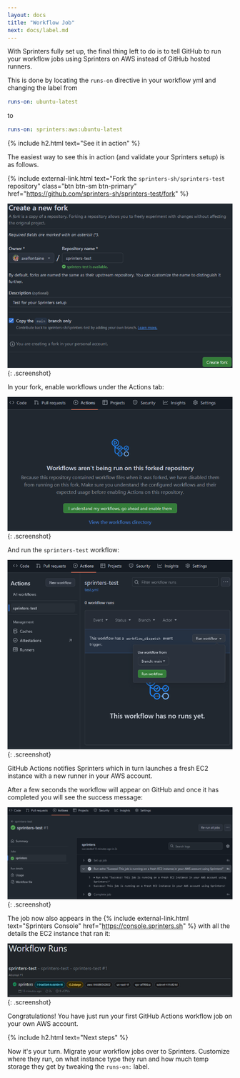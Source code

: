 ```yaml
---
layout: docs
title: "Workflow Job"
next: docs/label.md
---
```


With Sprinters fully set up, the final thing left to do is to tell GitHub to run your workflow jobs using Sprinters
on AWS instead of GitHub hosted runners.

This is done by locating the `runs-on` directive in your workflow yml and changing the label from

```yml
runs-on: ubuntu-latest
```

to

```yml
runs-on: sprinters:aws:ubuntu-latest
```

{% include h2.html text="See it in action" %}

The easiest way to see this in action (and validate your Sprinters setup) is as follows.

{% include external-link.html text="Fork the `sprinters-sh/sprinters-test` repository" class="btn btn-sm btn-primary" href="https://github.com/sprinters-sh/sprinters-test/fork" %}

![Fork test repository](/assets/setup/job/fork.png){: .screenshot}

In your fork, enable workflows under the Actions tab:

![Fork test repository](/assets/setup/job/enable-workflows.png){: .screenshot}

And run the `sprinters-test` workflow:

![Run workflow](/assets/setup/job/run.png){: .screenshot}

GitHub Actions notifies Sprinters which in turn launches a fresh EC2 instance with a new runner in your AWS account.

After a few seconds the workflow will appear on GitHub and once it has completed you will see the success message:

![Run workflow](/assets/setup/job/github-succeeded.png){: .screenshot}

The job now also appears in the {% include external-link.html text="Sprinters Console" href="https://console.sprinters.sh" %} with all the details the EC2 instance that ran it:

![Run workflow](/assets/setup/job/sprinters-succeeded.png){: .screenshot}

Congratulations! You have just run your first GitHub Actions workflow job on your own AWS account.

{% include h2.html text="Next steps" %}

Now it's your turn. Migrate your workflow jobs over to Sprinters. Customize where they run, on what instance type they run and
how much temp storage they get by tweaking the `runs-on:` label.
